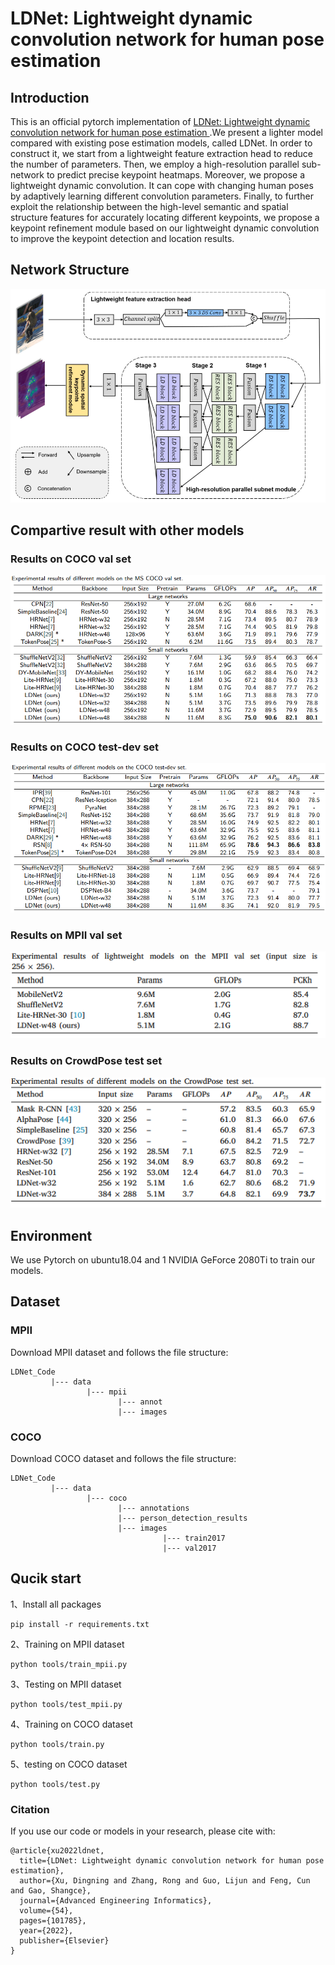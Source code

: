 # LDNet: Lightweight dynamic convolution network for human pose estimation

## Introduction
This is an official pytorch implementation of [LDNet: Lightweight dynamic convolution network for human pose estimation ](https://www.sciencedirect.com/science/article/pii/S1474034622002439).We present a lighter model compared with existing pose estimation models, called LDNet. In order to construct it, we start from a lightweight feature extraction head to reduce the number of parameters. Then, we employ a high-resolution parallel sub-network to predict precise keypoint heatmaps. Moreover, we propose a lightweight dynamic convolution. It can cope with changing human poses by adaptively learning different convolution parameters. Finally, to further exploit the relationship between the high-level semantic and spatial structure features for accurately locating different keypoints, we propose a keypoint refinement module based on our lightweight dynamic convolution to improve the keypoint detection and location results. 



## Network Structure

![Illustrating the architecture of LDNet](imgs/the_structure_of_LDNet.png)



## Compartive result with other models
### Results on COCO val  set
![image](imgs/result_on_coco_val.png)

### Results on COCO test-dev set
![image](imgs/result_on_coco_test_dev.png)


### Results  on MPII val set
![image](imgs/result_on_mpii_val.png)

### Results  on CrowdPose test set

![image](imgs/result_on_crowdpose.png)



## Environment

We use  Pytorch on ubuntu18.04 and 1 NVIDIA GeForce 2080Ti to train our models.

## Dataset
### MPII
Download MPII dataset and follows the file structure:
```
LDNet_Code
         |--- data
                 |--- mpii
                        |--- annot
                        |--- images
```

### COCO
Download COCO dataset and follows the file structure:
```
LDNet_Code
         |--- data
                 |--- coco
                        |--- annotations
                        |--- person_detection_results
                        |--- images
                                  |--- train2017
                                  |--- val2017
```


## Qucik start
1、Install all packages
```
pip install -r requirements.txt
```
2、Training on MPII dataset
```
python tools/train_mpii.py
```
3、Testing on MPII dataset
```
python tools/test_mpii.py
```
4、Training on COCO dataset
```
python tools/train.py
```
5、testing on COCO dataset
```
python tools/test.py
```

### Citation
If you use our code or models in your research, please cite with:
```
@article{xu2022ldnet,
  title={LDNet: Lightweight dynamic convolution network for human pose estimation},
  author={Xu, Dingning and Zhang, Rong and Guo, Lijun and Feng, Cun and Gao, Shangce},
  journal={Advanced Engineering Informatics},
  volume={54},
  pages={101785},
  year={2022},
  publisher={Elsevier}
}
```
